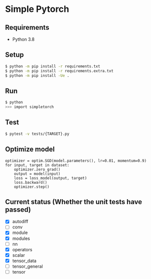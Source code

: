 # Simple Pytorch
## Requirements
- Python 3.8

## Setup
```sh
$ python -m pip install -r requirements.txt
$ python -m pip install -r requirements.extra.txt
$ python -m pip install -Ue .
```

## Run
```sh
$ python
>>> import simpletorch
```

## Test
```sh
$ pytest -v tests/{TARGET}.py
```

## Optimize model
```
optimizer = optim.SGD(model.parameters(), lr=0.01, momentum=0.9)
for input, target in dataset:
    optimizer.zero_grad()
    output = model(input)
    loss = loss_model(output, target)
    loss.backward()
    optimizer.step()
```

## Current status (Whether the unit tests have passed)
- [x] autodiff
- [ ] conv
- [x] module
- [x] modules
- [ ] nn
- [x] operators
- [x] scalar
- [x] tensor_data
- [ ] tensor_general
- [ ] tensor
